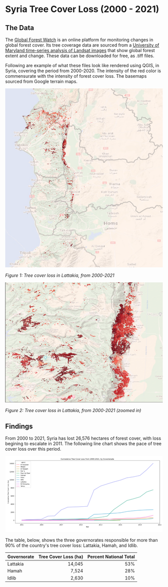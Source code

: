 # Syria Tree Cover Loss (2000 - 2021)

## The Data

The [Global Forest Watch](https://www.globalforestwatch.org/) is an online platform for monitoring changes in global forest cover. Its tree coverage data are sourced from a [University of Maryland time-series analysis of Landsat images](http://earthenginepartners.appspot.com/science-2013-global-forest/download_v1.7.html) that show global forest extent and change. These data can be downloaded for free, as .tiff files.

Following are example of what these files look like rendered using QGIS, in Syria, covering the period from 2000-2020. The intensity of the red color is commensurate with the intensity of forest cover loss. The basemaps sourced from Google terrain maps. 

![](figures/syria-tree-loss-2.png)

*Figure 1: Tree cover loss in Lattakia, from 2000-2021*

![](figures/syria-tree-loss-3.png)

*Figure 2: Tree cover loss in Lattakia, from 2000-2021 (zoomed in)*

## Findings

From 2000 to 2021, Syria has lost 26,576 hectares of forest cover, with loss begining to escalate in  2011. The following line chart shows the pace of tree cover loss over this period.

<img title="" src="figures/syria-tree-chart.png" alt="" width="637" data-align="left">

The table, below, shows the three governorates responsible for more than 90% of the country's tree cover loss: Lattakia, Hamah, and Idlib.

| Governorate | Tree Cover Loss (ha) | Percent National Total |
| ----------- | --------------------:| ----------------------:|
| Lattakia    | 14,045               | 53%                    |
| Hamah       | 7,524                | 28%                    |
| Idlib       | 2,630                | 10%                    |
